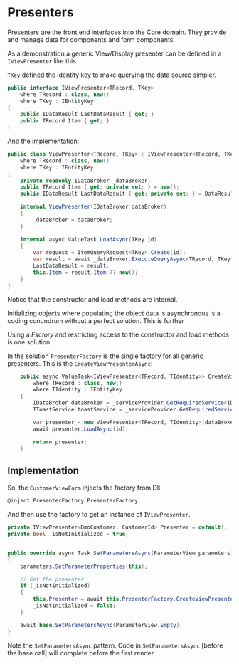 # Presenters

Presenters are the front end interfaces into the Core domain.  They provide and manage data for components and form components.

As a demonstration a generic View/Display presenter can be defined in a `IViewPresenter` like this.

`TKey` defined the identity key to make querying the data source simpler.

```csharp
public interface IViewPresenter<TRecord, TKey>
    where TRecord : class, new()
    where TKey : IEntityKey
{
    public IDataResult LastDataResult { get; }
    public TRecord Item { get; }
}
```

And the implementation:

```csharp
public class ViewPresenter<TRecord, TKey> : IViewPresenter<TRecord, TKey>
    where TRecord : class, new()
    where TKey : IEntityKey
{
    private readonly IDataBroker _dataBroker;
    public TRecord Item { get; private set; } = new();
    public IDataResult LastDataResult { get; private set; } = DataResult.Success();

    internal ViewPresenter(IDataBroker dataBroker)
    {
        _dataBroker = dataBroker;
    }

    internal async ValueTask LoadAsync(TKey id)
    {
        var request = ItemQueryRequest<TKey>.Create(id);
        var result = await _dataBroker.ExecuteQueryAsync<TRecord, TKey>(request);
        LastDataResult = result;
        this.Item = result.Item ?? new();
    }
}
```

Notice that the constructor and load methods are internal.

Initializing objects where populating the object data is asynchronous is a coding conundrum without a perfect solution.  This is further 

Using a *Fsctory* and restricting access to the constructor and load methods is one solution.

In the solution `PresenterFactory` is the single factory for all generic presenters.  This is the `CreateViewPresenterAsync`:  

```csharp
    public async ValueTask<IViewPresenter<TRecord, TIdentity>> CreateViewPresenterAsync<TRecord, TIdentity>(TIdentity id)
        where TRecord : class, new()
        where TIdentity : IEntityKey
    {
        IDataBroker dataBroker = _serviceProvider.GetRequiredService<IDataBroker>();
        IToastService toastService = _serviceProvider.GetRequiredService<IToastService>();

        var presenter = new ViewPresenter<TRecord, TIdentity>(dataBroker);
        await presenter.LoadAsync(id);

        return presenter;
    }
```

## Implementation

So, the `CustomerViewForm` injects the factory from DI:  

```csharp
@inject PresenterFactory PresenterFactory
```

And then use the factory to get an instance of `IViewPresenter`.

```csharp
private IViewPresenter<DmoCustomer, CustomerId> Presenter = default!;
private bool _isNotInitialized = true;


public override async Task SetParametersAsync(ParameterView parameters)
{
    parameters.SetParameterProperties(this);

    // Get the presenter
    if (_isNotInitialized)
    {
        this.Presenter = await this.PresenterFactory.CreateViewPresenterAsync<DmoCustomer, CustomerId>(this.Content);
        _isNotInitialized = false;
    }

    await base.SetParametersAsync(ParameterView.Empty);
}
```

Note the `SetParametersAsync` pattern.  Code in `SetParametersAsync` [before the base call] will complete before the first render.
